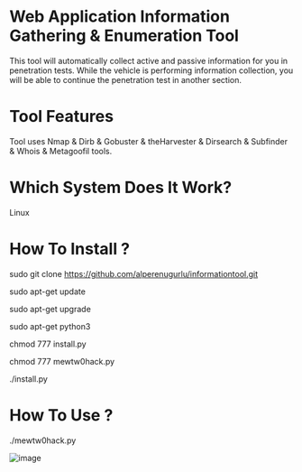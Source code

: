 # Web Application Information Gathering & Enumeration Tool

This tool will automatically collect active and passive information for you in penetration tests.
While the vehicle is performing information collection, you will be able to continue the penetration test in another section.

# Tool Features

Tool uses Nmap & Dirb & Gobuster & theHarvester & Dirsearch & Subfinder & Whois & Metagoofil tools.

# Which System Does It Work?

Linux 

# How To Install ?

sudo git clone https://github.com/alperenugurlu/informationtool.git

sudo apt-get update 

sudo apt-get upgrade

sudo apt-get python3

chmod 777 install.py

chmod 777 mewtw0hack.py

./install.py


# How To Use ?

./mewtw0hack.py


![image](https://user-images.githubusercontent.com/64872731/160276103-96ce3683-5ef6-403b-b690-833d83197594.png)




